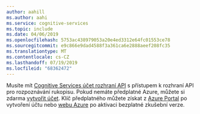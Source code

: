 ```yaml
---
author: aahill
ms.author: aahi
ms.service: cognitive-services
ms.topic: include
ms.date: 04/06/2019
ms.openlocfilehash: 5753ac438979053a20e4ed3312e64fc01553ce78
ms.sourcegitcommit: e9c866e9dad4588f3a361ca6e2888aeef208fc35
ms.translationtype: MT
ms.contentlocale: cs-CZ
ms.lasthandoff: 07/19/2019
ms.locfileid: "68362472"
---
```

Musíte mít [Cognitive Services účet rozhraní API](../articles/cognitive-services/cognitive-services-apis-create-account.md) s přístupem k rozhraní API pro rozpoznávání rukopisu. Pokud nemáte předplatné Azure, můžete si zdarma [vytvořit účet](https://azure.microsoft.com/try/cognitive-services/). Klíč předplatného můžete získat z [Azure Portal](../articles/cognitive-services/cognitive-services-apis-create-account.md#get-the-keys-for-your-resource) po vytvoření účtu nebo [webu Azure](https://azure.microsoft.com/try/cognitive-services/my-apis) po aktivaci bezplatné zkušební verze.